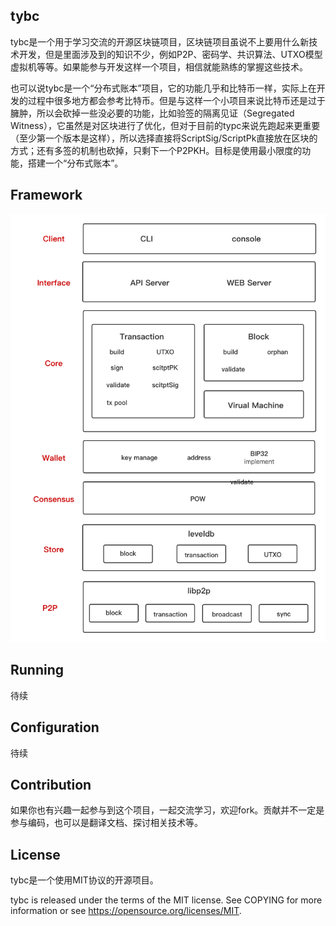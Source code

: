 ## tybc
tybc是一个用于学习交流的开源区块链项目，区块链项目虽说不上要用什么新技术开发，但是里面涉及到的知识不少，例如P2P、密码学、共识算法、UTXO模型虚拟机等等。如果能参与开发这样一个项目，相信就能熟练的掌握这些技术。

也可以说tybc是一个“分布式账本”项目，它的功能几乎和比特币一样，实际上在开发的过程中很多地方都会参考比特币。但是与这样一个小项目来说比特币还是过于臃肿，所以会砍掉一些没必要的功能，比如验签的隔离见证（Segregated Witness），它虽然是对区块进行了优化，但对于目前的typc来说先跑起来更重要（至少第一个版本是这样），所以选择直接将ScriptSig/ScriptPk直接放在区块的方式；还有多签的机制也砍掉，只剩下一个P2PKH。目标是使用最小限度的功能，搭建一个“分布式账本”。

## Framework
![type framework](doc/framework.png)

## Running
待续

## Configuration
待续


## Contribution
如果你也有兴趣一起参与到这个项目，一起交流学习，欢迎fork。贡献并不一定是参与编码，也可以是翻译文档、探讨相关技术等。

## License
tybc是一个使用MIT协议的开源项目。

tybc is released under the terms of the MIT license. See COPYING for more information or see https://opensource.org/licenses/MIT.